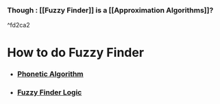 ### Though : [[Fuzzy Finder]] is a [[Approximation Algorithms]]?

^fd2ca2

# How to do Fuzzy Finder

- ### [Phonetic Algorithm](https://en.wikipedia.org/wiki/Phonetic_algorithm)

- ### [Fuzzy Finder Logic](https://nanonets.com/blog/fuzzy-matching-fuzzy-logic/)
